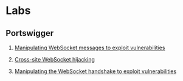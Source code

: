 # Labs

## Portswigger

1.  [Manipulating WebSocket messages to exploit vulnerabilities](https://portswigger.net/web-security/websockets/lab-manipulating-messages-to-exploit-vulnerabilities)

2.  [Cross-site WebSocket hijacking](https://portswigger.net/web-security/websockets/cross-site-websocket-hijacking/lab)

3.  [Manipulating the WebSocket handshake to exploit vulnerabilities](https://portswigger.net/web-security/websockets/lab-manipulating-handshake-to-exploit-vulnerabilities)
